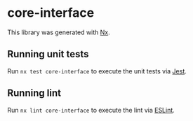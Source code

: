 # core-interface

This library was generated with [Nx](https://nx.dev).

## Running unit tests

Run `nx test core-interface` to execute the unit tests via [Jest](https://jestjs.io).

## Running lint

Run `nx lint core-interface` to execute the lint via [ESLint](https://eslint.org/).
